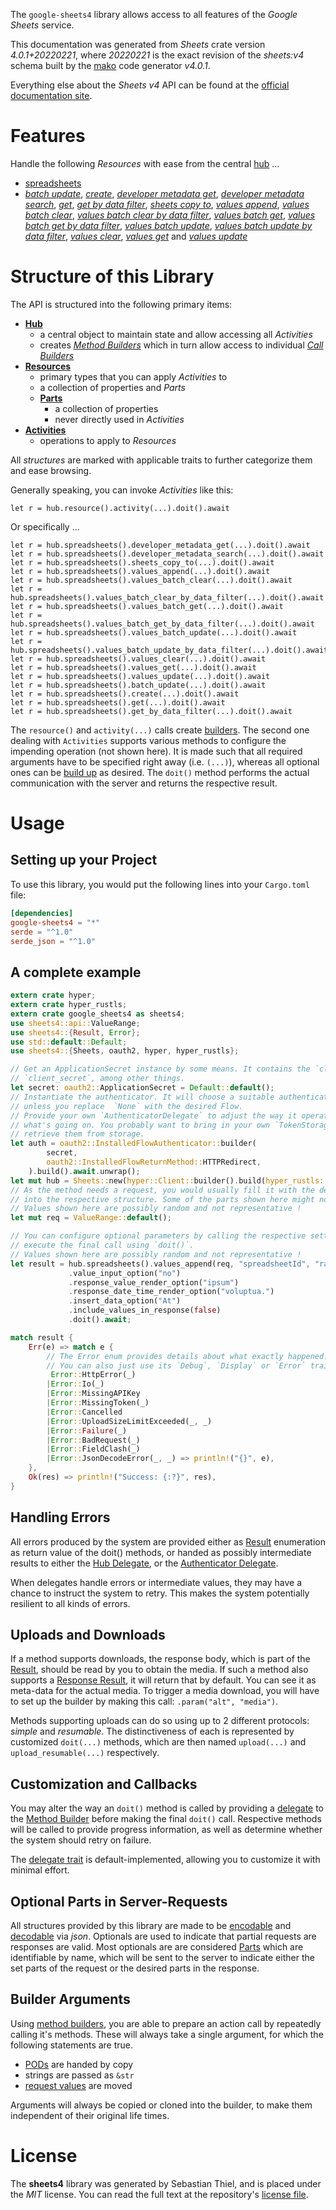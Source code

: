 <!---
DO NOT EDIT !
This file was generated automatically from 'src/generator/templates/api/README.md.mako'
DO NOT EDIT !
-->
The `google-sheets4` library allows access to all features of the *Google Sheets* service.

This documentation was generated from *Sheets* crate version *4.0.1+20220221*, where *20220221* is the exact revision of the *sheets:v4* schema built by the [mako](http://www.makotemplates.org/) code generator *v4.0.1*.

Everything else about the *Sheets* *v4* API can be found at the
[official documentation site](https://developers.google.com/sheets/).
# Features

Handle the following *Resources* with ease from the central [hub](https://docs.rs/google-sheets4/4.0.1+20220221/google_sheets4/Sheets) ... 

* [spreadsheets](https://docs.rs/google-sheets4/4.0.1+20220221/google_sheets4/api::Spreadsheet)
 * [*batch update*](https://docs.rs/google-sheets4/4.0.1+20220221/google_sheets4/api::SpreadsheetBatchUpdateCall), [*create*](https://docs.rs/google-sheets4/4.0.1+20220221/google_sheets4/api::SpreadsheetCreateCall), [*developer metadata get*](https://docs.rs/google-sheets4/4.0.1+20220221/google_sheets4/api::SpreadsheetDeveloperMetadataGetCall), [*developer metadata search*](https://docs.rs/google-sheets4/4.0.1+20220221/google_sheets4/api::SpreadsheetDeveloperMetadataSearchCall), [*get*](https://docs.rs/google-sheets4/4.0.1+20220221/google_sheets4/api::SpreadsheetGetCall), [*get by data filter*](https://docs.rs/google-sheets4/4.0.1+20220221/google_sheets4/api::SpreadsheetGetByDataFilterCall), [*sheets copy to*](https://docs.rs/google-sheets4/4.0.1+20220221/google_sheets4/api::SpreadsheetSheetCopyToCall), [*values append*](https://docs.rs/google-sheets4/4.0.1+20220221/google_sheets4/api::SpreadsheetValueAppendCall), [*values batch clear*](https://docs.rs/google-sheets4/4.0.1+20220221/google_sheets4/api::SpreadsheetValueBatchClearCall), [*values batch clear by data filter*](https://docs.rs/google-sheets4/4.0.1+20220221/google_sheets4/api::SpreadsheetValueBatchClearByDataFilterCall), [*values batch get*](https://docs.rs/google-sheets4/4.0.1+20220221/google_sheets4/api::SpreadsheetValueBatchGetCall), [*values batch get by data filter*](https://docs.rs/google-sheets4/4.0.1+20220221/google_sheets4/api::SpreadsheetValueBatchGetByDataFilterCall), [*values batch update*](https://docs.rs/google-sheets4/4.0.1+20220221/google_sheets4/api::SpreadsheetValueBatchUpdateCall), [*values batch update by data filter*](https://docs.rs/google-sheets4/4.0.1+20220221/google_sheets4/api::SpreadsheetValueBatchUpdateByDataFilterCall), [*values clear*](https://docs.rs/google-sheets4/4.0.1+20220221/google_sheets4/api::SpreadsheetValueClearCall), [*values get*](https://docs.rs/google-sheets4/4.0.1+20220221/google_sheets4/api::SpreadsheetValueGetCall) and [*values update*](https://docs.rs/google-sheets4/4.0.1+20220221/google_sheets4/api::SpreadsheetValueUpdateCall)




# Structure of this Library

The API is structured into the following primary items:

* **[Hub](https://docs.rs/google-sheets4/4.0.1+20220221/google_sheets4/Sheets)**
    * a central object to maintain state and allow accessing all *Activities*
    * creates [*Method Builders*](https://docs.rs/google-sheets4/4.0.1+20220221/google_sheets4/client::MethodsBuilder) which in turn
      allow access to individual [*Call Builders*](https://docs.rs/google-sheets4/4.0.1+20220221/google_sheets4/client::CallBuilder)
* **[Resources](https://docs.rs/google-sheets4/4.0.1+20220221/google_sheets4/client::Resource)**
    * primary types that you can apply *Activities* to
    * a collection of properties and *Parts*
    * **[Parts](https://docs.rs/google-sheets4/4.0.1+20220221/google_sheets4/client::Part)**
        * a collection of properties
        * never directly used in *Activities*
* **[Activities](https://docs.rs/google-sheets4/4.0.1+20220221/google_sheets4/client::CallBuilder)**
    * operations to apply to *Resources*

All *structures* are marked with applicable traits to further categorize them and ease browsing.

Generally speaking, you can invoke *Activities* like this:

```Rust,ignore
let r = hub.resource().activity(...).doit().await
```

Or specifically ...

```ignore
let r = hub.spreadsheets().developer_metadata_get(...).doit().await
let r = hub.spreadsheets().developer_metadata_search(...).doit().await
let r = hub.spreadsheets().sheets_copy_to(...).doit().await
let r = hub.spreadsheets().values_append(...).doit().await
let r = hub.spreadsheets().values_batch_clear(...).doit().await
let r = hub.spreadsheets().values_batch_clear_by_data_filter(...).doit().await
let r = hub.spreadsheets().values_batch_get(...).doit().await
let r = hub.spreadsheets().values_batch_get_by_data_filter(...).doit().await
let r = hub.spreadsheets().values_batch_update(...).doit().await
let r = hub.spreadsheets().values_batch_update_by_data_filter(...).doit().await
let r = hub.spreadsheets().values_clear(...).doit().await
let r = hub.spreadsheets().values_get(...).doit().await
let r = hub.spreadsheets().values_update(...).doit().await
let r = hub.spreadsheets().batch_update(...).doit().await
let r = hub.spreadsheets().create(...).doit().await
let r = hub.spreadsheets().get(...).doit().await
let r = hub.spreadsheets().get_by_data_filter(...).doit().await
```

The `resource()` and `activity(...)` calls create [builders][builder-pattern]. The second one dealing with `Activities` 
supports various methods to configure the impending operation (not shown here). It is made such that all required arguments have to be 
specified right away (i.e. `(...)`), whereas all optional ones can be [build up][builder-pattern] as desired.
The `doit()` method performs the actual communication with the server and returns the respective result.

# Usage

## Setting up your Project

To use this library, you would put the following lines into your `Cargo.toml` file:

```toml
[dependencies]
google-sheets4 = "*"
serde = "^1.0"
serde_json = "^1.0"
```

## A complete example

```Rust
extern crate hyper;
extern crate hyper_rustls;
extern crate google_sheets4 as sheets4;
use sheets4::api::ValueRange;
use sheets4::{Result, Error};
use std::default::Default;
use sheets4::{Sheets, oauth2, hyper, hyper_rustls};

// Get an ApplicationSecret instance by some means. It contains the `client_id` and 
// `client_secret`, among other things.
let secret: oauth2::ApplicationSecret = Default::default();
// Instantiate the authenticator. It will choose a suitable authentication flow for you, 
// unless you replace  `None` with the desired Flow.
// Provide your own `AuthenticatorDelegate` to adjust the way it operates and get feedback about 
// what's going on. You probably want to bring in your own `TokenStorage` to persist tokens and
// retrieve them from storage.
let auth = oauth2::InstalledFlowAuthenticator::builder(
        secret,
        oauth2::InstalledFlowReturnMethod::HTTPRedirect,
    ).build().await.unwrap();
let mut hub = Sheets::new(hyper::Client::builder().build(hyper_rustls::HttpsConnectorBuilder::new().with_native_roots().https_or_http().enable_http1().enable_http2().build()), auth);
// As the method needs a request, you would usually fill it with the desired information
// into the respective structure. Some of the parts shown here might not be applicable !
// Values shown here are possibly random and not representative !
let mut req = ValueRange::default();

// You can configure optional parameters by calling the respective setters at will, and
// execute the final call using `doit()`.
// Values shown here are possibly random and not representative !
let result = hub.spreadsheets().values_append(req, "spreadsheetId", "range")
             .value_input_option("no")
             .response_value_render_option("ipsum")
             .response_date_time_render_option("voluptua.")
             .insert_data_option("At")
             .include_values_in_response(false)
             .doit().await;

match result {
    Err(e) => match e {
        // The Error enum provides details about what exactly happened.
        // You can also just use its `Debug`, `Display` or `Error` traits
         Error::HttpError(_)
        |Error::Io(_)
        |Error::MissingAPIKey
        |Error::MissingToken(_)
        |Error::Cancelled
        |Error::UploadSizeLimitExceeded(_, _)
        |Error::Failure(_)
        |Error::BadRequest(_)
        |Error::FieldClash(_)
        |Error::JsonDecodeError(_, _) => println!("{}", e),
    },
    Ok(res) => println!("Success: {:?}", res),
}

```
## Handling Errors

All errors produced by the system are provided either as [Result](https://docs.rs/google-sheets4/4.0.1+20220221/google_sheets4/client::Result) enumeration as return value of
the doit() methods, or handed as possibly intermediate results to either the 
[Hub Delegate](https://docs.rs/google-sheets4/4.0.1+20220221/google_sheets4/client::Delegate), or the [Authenticator Delegate](https://docs.rs/yup-oauth2/*/yup_oauth2/trait.AuthenticatorDelegate.html).

When delegates handle errors or intermediate values, they may have a chance to instruct the system to retry. This 
makes the system potentially resilient to all kinds of errors.

## Uploads and Downloads
If a method supports downloads, the response body, which is part of the [Result](https://docs.rs/google-sheets4/4.0.1+20220221/google_sheets4/client::Result), should be
read by you to obtain the media.
If such a method also supports a [Response Result](https://docs.rs/google-sheets4/4.0.1+20220221/google_sheets4/client::ResponseResult), it will return that by default.
You can see it as meta-data for the actual media. To trigger a media download, you will have to set up the builder by making
this call: `.param("alt", "media")`.

Methods supporting uploads can do so using up to 2 different protocols: 
*simple* and *resumable*. The distinctiveness of each is represented by customized 
`doit(...)` methods, which are then named `upload(...)` and `upload_resumable(...)` respectively.

## Customization and Callbacks

You may alter the way an `doit()` method is called by providing a [delegate](https://docs.rs/google-sheets4/4.0.1+20220221/google_sheets4/client::Delegate) to the 
[Method Builder](https://docs.rs/google-sheets4/4.0.1+20220221/google_sheets4/client::CallBuilder) before making the final `doit()` call. 
Respective methods will be called to provide progress information, as well as determine whether the system should 
retry on failure.

The [delegate trait](https://docs.rs/google-sheets4/4.0.1+20220221/google_sheets4/client::Delegate) is default-implemented, allowing you to customize it with minimal effort.

## Optional Parts in Server-Requests

All structures provided by this library are made to be [encodable](https://docs.rs/google-sheets4/4.0.1+20220221/google_sheets4/client::RequestValue) and 
[decodable](https://docs.rs/google-sheets4/4.0.1+20220221/google_sheets4/client::ResponseResult) via *json*. Optionals are used to indicate that partial requests are responses 
are valid.
Most optionals are are considered [Parts](https://docs.rs/google-sheets4/4.0.1+20220221/google_sheets4/client::Part) which are identifiable by name, which will be sent to 
the server to indicate either the set parts of the request or the desired parts in the response.

## Builder Arguments

Using [method builders](https://docs.rs/google-sheets4/4.0.1+20220221/google_sheets4/client::CallBuilder), you are able to prepare an action call by repeatedly calling it's methods.
These will always take a single argument, for which the following statements are true.

* [PODs][wiki-pod] are handed by copy
* strings are passed as `&str`
* [request values](https://docs.rs/google-sheets4/4.0.1+20220221/google_sheets4/client::RequestValue) are moved

Arguments will always be copied or cloned into the builder, to make them independent of their original life times.

[wiki-pod]: http://en.wikipedia.org/wiki/Plain_old_data_structure
[builder-pattern]: http://en.wikipedia.org/wiki/Builder_pattern
[google-go-api]: https://github.com/google/google-api-go-client

# License
The **sheets4** library was generated by Sebastian Thiel, and is placed 
under the *MIT* license.
You can read the full text at the repository's [license file][repo-license].

[repo-license]: https://github.com/Byron/google-apis-rsblob/main/LICENSE.md

